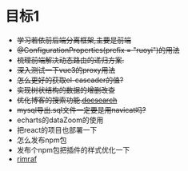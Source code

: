 # 目标1
- ~~学习若依前后端分离框架,主要是前端~~
- ~~@ConfigurationProperties(prefix = "ruoyi")的用法~~
- ~~梳理前端解决动态路由的递归方案.~~
- ~~深入测试一下vue3的proxy用法~~
- ~~怎么更好的获取el-cascader的值?~~
- ~~实现树状结构的数据的增删改查~~
- ~~优化博客的搜索功能.[docsearch](https://docsearch.algolia.com/)~~
- ~~mysql导出.sql文件一定要是用navicat吗?~~
- echarts的dataZoom的使用
- 把react的项目也部署一下
- 怎么发布npm包
- 发布个npm包把插件的样式优化一下
- [rimraf](https://www.npmjs.com/package/rimraf)